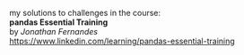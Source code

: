 my solutions to challenges in the course:  
**pandas Essential Training**  
by *Jonathan Fernandes*  
https://www.linkedin.com/learning/pandas-essential-training  